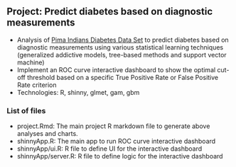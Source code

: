 ## Project: Predict diabetes based on diagnostic measurements
* Analysis of [Pima Indians Diabetes Data Set](https://archive.ics.uci.edu/ml/datasets/pima+indians+diabetes) to predict diabetes based on diagnostic measurements using various statistical learning techniques (generalized addictive models, tree-based methods and support vector machine)
* Implement an ROC curve interactive dashboard to show the optimal cut-off threshold based on a specific True Positive Rate or False Positive Rate criterion
* Technologies: R, shinny, glmet, gam, gbm

### List of files ###
* project.Rmd: The main project R markdown file to generate above analyses and charts.
* shinnyApp.R: The main app to run ROC curve interactive dashboard 
* shinnyApp/ui.R: R file to define UI for the interactive dashboard 
* shinnyApp/server.R: R file to define logic for the interactive dashboard 
